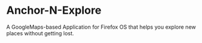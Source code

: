 Anchor-N-Explore
================

A GoogleMaps-based Application for Firefox OS that helps you explore new places without getting lost.
